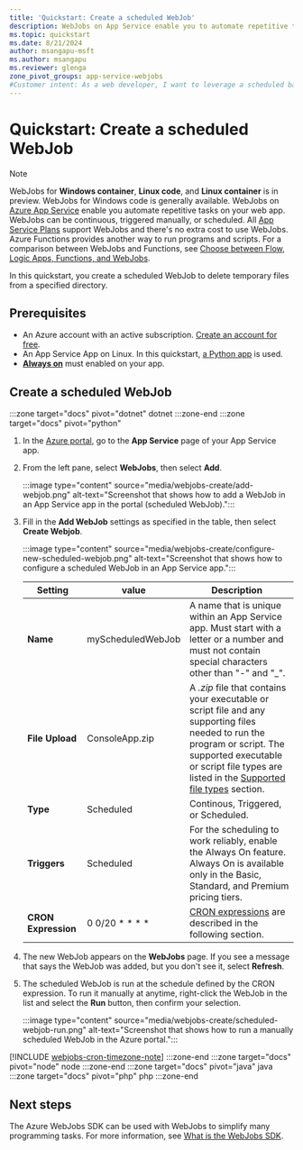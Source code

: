 ```yaml
---
title: 'Quickstart: Create a scheduled WebJob'
description: WebJobs on App Service enable you to automate repetitive tasks on your app. Learn how to create scheduled WebJobs in Azure App Service.
ms.topic: quickstart
ms.date: 8/21/2024
author: msangapu-msft
ms.author: msangapu
ms.reviewer: glenga
zone_pivot_groups: app-service-webjobs
#Customer intent: As a web developer, I want to leverage a scheduled background task to keep my application running smoothly.
---
```


# Quickstart: Create a scheduled WebJob

> [!NOTE]
> WebJobs for **Windows container**, **Linux code**, and **Linux container** is in preview. WebJobs for Windows code is generally available.
WebJobs on [Azure App Service](index.yml) enable you automate repetitive tasks on your web app. WebJobs can be continuous, triggered manually, or scheduled. All [App Service Plans]() support WebJobs and there's no extra cost to use WebJobs. Azure Functions provides another way to run programs and scripts. For a comparison between WebJobs and Functions, see [Choose between Flow, Logic Apps, Functions, and WebJobs](../azure-functions/functions-compare-logic-apps-ms-flow-webjobs.md).

In this quickstart, you create a scheduled WebJob to delete temporary files from a specified directory.

## Prerequisites

- An Azure account with an active subscription. [Create an account for free](https://azure.microsoft.com/free/?ref=microsoft.com&utm_source=microsoft.com&utm_medium=docs&utm_campaign=visualstudio).
- An App Service App on Linux. In this quickstart, [a Python app](quickstart-python.md) is used.
- **[Always on](configure-common.md?tabs=portal)** must enabled on your app.

## Create a scheduled WebJob
:::zone target="docs" pivot="dotnet"
dotnet
:::zone-end
:::zone target="docs" pivot="python"

1. In the [Azure portal](https://portal.azure.com), go to the **App Service** page of your App Service app.

1. From the left pane, select **WebJobs**, then select **Add**.

    :::image type="content" source="media/webjobs-create/add-webjob.png" alt-text="Screenshot that shows how to add a WebJob in an App Service app in the portal (scheduled WebJob).":::

1. Fill in the **Add WebJob** settings as specified in the table, then select **Create Webjob**.

    :::image type="content" source="media/webjobs-create/configure-new-scheduled-webjob.png" alt-text="Screenshot that shows how to configure a scheduled WebJob in an App Service app.":::

   | Setting      | value   | Description  |
   | ------------ | ----------------- | ------------ |
   | **Name** | myScheduledWebJob | A name that is unique within an App Service app. Must start with a letter or a number and must not contain special characters other than "-" and "_". |
   | **File Upload** | ConsoleApp.zip | A *.zip* file that contains your executable or script file and any supporting files needed to run the program or script. The supported executable or script file types are listed in the [Supported file types](#acceptablefiles) section. |
   | **Type** | Scheduled | Continous, Triggered, or Scheduled. |
   | **Triggers** | Scheduled | For the scheduling to work reliably, enable the Always On feature. Always On is available only in the Basic, Standard, and Premium pricing tiers.|
   | **CRON Expression** | 0 0/20 * * * * | [CRON expressions](webjobs-create.md?tabs=windowscode#ncrontab-expressions) are described in the following section. |

1. The new WebJob appears on the **WebJobs** page. If you see a message that says the WebJob was added, but you don't see it, select **Refresh**. 

1. The scheduled WebJob is run at the schedule defined by the CRON expression. To run it manually at anytime, right-click the WebJob in the list and select the **Run** button, then confirm your selection.

    :::image type="content" source="media/webjobs-create/scheduled-webjob-run.png" alt-text="Screenshot that shows how to run a manually scheduled WebJob in the Azure portal.":::

[!INCLUDE [webjobs-cron-timezone-note](../../includes/webjobs-cron-timezone-note.md)]
:::zone-end
:::zone target="docs" pivot="node"
node
:::zone-end
:::zone target="docs" pivot="java"
java
:::zone target="docs" pivot="php"
php
:::zone-end

## <a name="NextSteps"></a> Next steps

The Azure WebJobs SDK can be used with WebJobs to simplify many programming tasks. For more information, see [What is the WebJobs SDK](https://github.com/Azure/azure-webjobs-sdk/wiki).